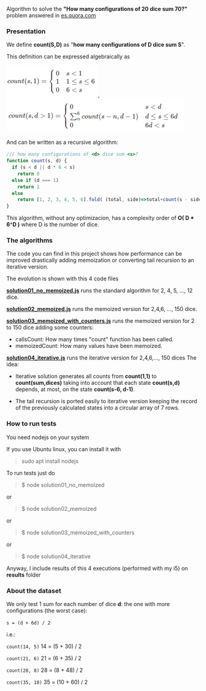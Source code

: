 Algorithm to solve the **"How many configurations of 20 dice sum 70?"** problem answered in [es.quora.com](https://qr.ae/pGB07a)

### Presentation

We define **count(S,D)** as "**how many configurations of D dice sum S**".

This definition can be expressed algebraically as

 ![count(s,d=1)](assets/count_s_1.png),
 ![count(s,d>1)](assets/count_s_d.png) 

And can be written as a recursive algorithm:

```javascript
/// how many configurations of <d> dice sum <s>?
function count(s, d) {
  if (s < d || d * 6 < s)
    return 0
  else if (d === 1)
    return 1
  else
    return [1, 2, 3, 4, 5, 6].fold( (total, side)=>total+count(s - side, d - 1), 0)
}
```
This algorithm, without any optimizacion, has a complexity order of **O( D * 6^D )** where D is the number of dice.

### The algorithms

The code you can find in this project shows how performance can be improved drastically adding memoization or converting tail recursion to an iterative version.

The evolution is shown with this 4 code files

**[solution01_no_memoized.js](solution01_no_memoized.js)**  runs the standard algorithm for 2, 4, 5, ..., 12 dice.

**[solution02_memoized.js](solution02_memoized.js)** runs the memoized version for 2,4,6, ..., 150 dice.

**[solution03_memoized_with_counters.js](solution03_memoized_with_counters.js)** runs the memoized version for 2 to 150 dice adding some counters:

* callsCount:  How many times "count" function has been called.
* memoizedCount: How many values have been memoized.

**[solution04_iterative.js](solution04_iterative.js)** runs the iterative version for 2,4,6,..., 150 dices
The idea:

* Iterative solution generates all counts from **count(1,1)** to **count(sum,dices)** taking into account that each state **count(s,d)** depends, at most, on the state **count(s-6, d-1)**. 

* The tail recursion is ported easily to iterative version  keeping the record of the previously calculated states into a circular array of 7 rows. 

### How to run tests

You need nodejs on your system

If you use Ubuntu linux, you can install it with

> sudo apt install nodejs

To run tests just do

> $ node solution01_no_memoized

or

> $ node solution02_memoized

or

> $ node solution03_memoized_with_counters

or

> $ node solution04_iterative

Anyway,  I include results of this 4 executions (performed with my i5) on **results** folder


### About the dataset

We only test 1 sum for each number of dice **d**: the one with more configurations (the worst case): 

`s = (d + 6d) / 2`

i.e.:

`count(14, 5)`
14 = (5 + 30) / 2

`count(21, 6)`
21 = (6 + 35) / 2

`count(28, 8)`
28 = (8 + 48) / 2

`count(35, 10)`
35 = (10 + 60) / 2
